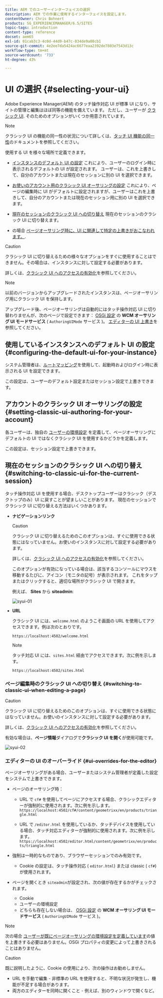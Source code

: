 ```yaml
---
title: AEM でのユーザーインターフェイスの選択
description: AEM での作業に使用するインターフェイスを設定します。
contentOwner: Chris Bohnert
products: SG_EXPERIENCEMANAGER/6.5/SITES
topic-tags: introduction
content-type: reference
docset: aem65
exl-id: 01cab3c3-4c0d-44d9-b47c-034de9a08cb1
source-git-commit: 4e2ee7da5424ac6677eaa2392de7803e7543d13c
workflow-type: tm+mt
source-wordcount: '733'
ht-degree: 43%

---
```


# UI の選択 {#selecting-your-ui}

Adobe Experience Manager(AEM) のタッチ操作対応 UI が標準 UI になり、サイトの管理と編集はほぼ同等の機能を備えています。 ただし、ユーザーが [クラシック UI](/help/sites-classic-ui-authoring/classicui.md). そのためのオプションがいくつか用意されています。

>[!NOTE]
>
>クラシック UI の機能の同一性の状況について詳しくは、[タッチ UI 機能の同一性](/help/release-notes/touch-ui-features-status.md)のドキュメントを参照してください。

使用する UI を様々な場所で定義できます。

* [インスタンスのデフォルト UI の設定](#configuring-the-default-ui-for-your-instance)
これにより、ユーザーのログイン時に表示されるデフォルトの UI が設定されます。 ユーザーは、これを上書きして、自分のアカウントまたは現在のセッションに別の UI を選択できます。

* [お使いのアカウント用のクラシック UI オーサリングの設定](/help/sites-authoring/select-ui.md#setting-classic-ui-authoring-for-your-account)
これにより、ページの編集時に UI がデフォルトに設定されますが、ユーザーはこれを上書きして、自分のアカウントまたは現在のセッション用に別の UI を選択できます。

* [現在のセッションのクラシック UI への切り替え](#switching-to-classic-ui-for-the-current-session)
現在のセッションのクラシック UI に切り替えます。

* の場合 [ページオーサリング時に、UI に関連して特定の上書きがおこなわれます。](#ui-overrides-for-the-editor).

>[!CAUTION]
>
>クラシック UI に切り替えるための様々なオプションをすぐに使用することはできません。その場合は、インスタンスに対して設定する必要があります。
>
>詳しくは、[クラシック UI へのアクセスの有効化](/help/sites-administering/enable-classic-ui.md)を参照してください。

>[!NOTE]
>
>以前のバージョンからアップグレードされたインスタンスは、ページオーサリング用にクラシック UI を保持します。
>
>アップグレード後、ページオーサリングは自動的にはタッチ操作対応 UI に切り替わりませんが、次のページで設定できます： [OSGi 設定](/help/sites-deploying/configuring-osgi.md) の **WCM オーサリング UI モードサービス** ( `AuthoringUIMode` サービス )。 [エディターの UI 上書き](#ui-overrides-for-the-editor)を参照してください。

## 使用しているインスタンスへのデフォルト UI の設定 {#configuring-the-default-ui-for-your-instance}

システム管理者は、[ルートマッピング](/help/sites-deploying/osgi-configuration-settings.md#daycqrootmapping)を使用して、起動時およびログイン時に表示される UI を設定できます。

この設定は、ユーザーのデフォルト設定またはセッション設定で上書きできます。

## アカウントのクラシック UI オーサリングの設定 {#setting-classic-ui-authoring-for-your-account}

各ユーザーは、独自の [ユーザーの環境設定](/help/sites-authoring/user-properties.md#userpreferences) を定義して、ページオーサリングにデフォルトの UI ではなくクラシック UI を使用するかどうかを定義します。

この設定は、セッション設定で上書きできます。

## 現在のセッションのクラシック UI への切り替え {#switching-to-classic-ui-for-the-current-session}

タッチ操作対応 UI を使用する場合、デスクトップユーザーはクラシック（デスクトップのみ）UI に戻すことが望ましいことがあります。 現在のセッションでクラシック UI に切り替える方法はいくつかあります。

* **ナビゲーションリンク**

  >[!CAUTION]
  >
  >クラシック UI に切り替えるためのこのオプションは、すぐに使用できる状態にはなっていません。お使いのインスタンスに対して設定する必要があります。
  >
  >
  >詳しくは、[クラシック UI へのアクセスの有効化](/help/sites-administering/enable-classic-ui.md)を参照してください。

  このオプションが有効になっている場合は、該当するコンソールにマウスを移動するたびに、アイコン（モニタの記号）が表示されます。 これをタップまたはクリックすると、適切な場所がクラシック UI で開きます。

  例えば、 **Sites** から **siteadmin**:

  ![syui-01](assets/syui-01.png)

* **URL**

  クラシック UI には、`welcome.html` のようこそ画面の URL を使用してアクセスできます。例は次のとおりです。

  `https://localhost:4502/welcome.html`

  >[!NOTE]
  >
  >タッチ対応 UI には、`sites.html` 経由でアクセスできます。次に例を示します。
  >
  >
  >`https://localhost:4502/sites.html`

### ページ編集時のクラシック UI への切り替え {#switching-to-classic-ui-when-editing-a-page}

>[!CAUTION]
>
>クラシック UI に切り替えるためのこのオプションは、すぐに使用できる状態にはなっていません。お使いのインスタンスに対して設定する必要があります。
>
>詳しくは、[クラシック UI へのアクセスの有効化](/help/sites-administering/enable-classic-ui.md)を参照してください。

有効な場合は、**ページ情報**&#x200B;ダイアログで&#x200B;**クラシック UI を開く**&#x200B;が使用可能です。

![syui-02](assets/syui-02.png)

### エディターの UI のオーバーライド {#ui-overrides-for-the-editor}

ページオーサリングがある場合、ユーザーまたはシステム管理者が定義した設定をシステムで上書きできます。

* ページのオーサリング時：

   * URL で `cf#` を使用してページにアクセスする場合、クラシックエディターが強制的に使用されます。次に例を示します。
     `https://localhost:4502/cf#/content/geometrixx/en/products/triangle.html`

   * URL で `/editor.html` を使用しているか、タッチデバイスを使用している場合、タッチ対応エディターが強制的に使用されます。次に例を示します。
     `https://localhost:4502/editor.html/content/geometrixx/en/products/triangle.html`

* 強制は一時的なものであり、ブラウザーセッションでのみ有効です。

   * Cookie の設定は、タッチ操作対応 ( `editor.html`) または classic ( `cf#`) が使用されます。

* ページを開くとき `siteadmin`が設定され、次の値が存在するかがチェックされます。

   * Cookie
   * ユーザーの環境設定
   * どちらも存在しない場合は、 [OSGi 設定](/help/sites-deploying/configuring-osgi.md) の **WCM オーサリング UI モードサービス** ( `AuthoringUIMode` サービス )。

>[!NOTE]
>
>次の場合 [ユーザーが既にページオーサリングの環境設定を定義しています](#settingthedefaultauthoringuiforyouraccount)の値を上書きする必要はありません。OSGi プロパティの変更によって上書きされることはありません。

>[!CAUTION]
>
>既に説明したように、Cookie の使用により、次の操作はお勧めしません。
>
>* URL を手動で編集 - 非標準の URL を使用すると、不明な状況が発生し、機能が不足する場合があります。
>* 両方のエディターを同時に開くこと - 例えば、別のウィンドウで開くなど。
